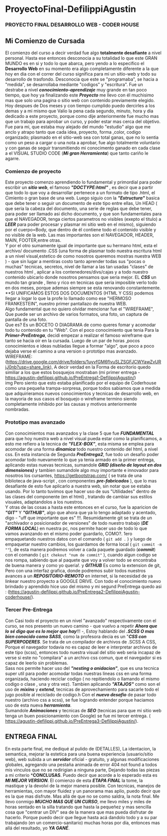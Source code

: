 # ProyectoFinal-DefilippiAgustin

### PROYECTO FINAL  DESARROLLO WEB - CODER HOUSE

## Mi Comienzo de Cursada
El comienzo del curso a decir verdad fue algo **totalmente desafiante** a nivel personal. Hasta ese entonces desconocia a su totalidad lo que este GRAN MUNDO es en si y todo lo que abarca, pero yendo a lo especifico el **Desarrollo Web** en su momento era algo completamente  diferente a la que hoy en dia con el correr del curso significa  para mi un sitio-web y todo su desarrollo de trasfondo. Desconocia que este se "programaba", se hacia a "medida", se desarrollaba mediante "codigos" y "escritura". Fue un destrabe a nivel ***conocimiento-aprendizaje*** muy grande en tan poco tiempo, que hoy ya finalizando este ***Proyecto*** me llevo con él muchisimo mas que solo una pagina o sitio web con contenido previamente elegido.<br>
Hoy despues de Dos meses y con tiempo cumplido puedo dercirles a los demas y a mi mismo que Valio la pena cada segundo, minuto, hora y dia dedicado a este proyecto, porque como dije anteriormente fue mucho mas que un trabajo para aprobar un curso, y poder estar mas cerca del objetivo. Fue para mi, que estaba muy alejado del mundo "estudio" algo que me anclo y atrapo tanto que cada idea, proyecto, forma ,color, codigo organizado; plasmado en el sitio-web sea con total ganas, que no lo sentia como un peso a cargar o una nota a aprobar, fue algo totalmente voluntario y con ganas de seguir transmitiendo mi conocimento ganado en cada clase a el VISUAL STUDIO CODE (***Mi gran Herramienta***) que tanto cariño le agarre.

### Comienzo de proyecto
Este proyecto comenzo aprendiendo lo fundamental y primordial para poder escribir un ***sitio web***, el famoso ***"DOCTYPE:html"*** , es decir que a partir que todo lo que voy  a desarrollar pertenece a un formato de tipo .html, el Cimiento o gran base de una web. Luego siguio con la ***"Estructura"*** basica que debe tener o seguir un documento de este tipo entre ellas, Un HEAD ( que seria la cabeza del documento, una serie de reglas que debe tener, para poder ser llamado asi dicho documento, y que son fundamentales para que el NAVEGADOR, tenga ciertos parametros no visibles (exepto el titulo) a ***LEER*** para poder procesar y plasmar mi sitio web en el mismo), siguiendo por el cuerpo=Body, que dentro de él contiene todo el contenido visible y no visible de la web. Las mas importantes son el NAVEGADOR, HEADER, MAIN, FOOTER,entre otras. <br>
Y por el otro sumamente igual de importante que su hermano html, esta el archivo/ documento .CSS (una forma de plasmar todo nuestra escritura html a un nivel visual,estetico de como nosotros queremos mostras nuestra WEB ) - que sin lugar a mentiras costo tanto aprender todas sus "pocas o muchas" tecnicas, secretos, nivel de llamar a las tan usadas "clases" de nuestros html , aplicar a los contenedores/divs/cajas y a todo nuestro contenido ubicarlo donde nosotros pensamos que seria mejor. EL ***CSS*** un mundo tan grande , lleno y rico en tecnicas que seria imposible verlo todo en dos meses, porque ademas siempre se esta renovando constantemente. **SI UNIFICAMOS ESTOS DOS DOCUMENTOS (HTML Y CSS) podemos llegar a logar lo que la profe lo llamado como ese "HERMOSO FRANKESTEIN", nuestro primer pantallazo de nuestra WEB. <br>
Algo fundamental que no quiero olvidar mencionar fue el "WIREFRAME", Que puede ser un archivo de varios formatos, una foto, un captura de pantalla de una foto.<br>Que es?
Es un BOCETO O DIAGRAMA de como queres fomar y acomodar todo tu contenido en tu "Web". Con el poco conocimiento que tenia Para la ***Primer-PreEntrega***, decidi empezar a realizar el famoso wireframe que tanto se hacia oir en la cursada. Luego de un par de horas ,pocos conocimientos e ideas nubladas llegue a formar "algo", que poco a poco dejaba verse el camino a una version o prototipo mas avanzado.<br>
WIREFRAME: (https://drive.google.com/drive/folders/1uyvfGM6flvuSLZSGFJCWYawZvURjJ0nb?usp=share_link), A decir verdad en la Forma de escritorio quedo similiar a los que estos bosquejos mostraban (mi primer entrega - https://agustin-defilippi.github.io/PreEntrega1-DefilippiAgustin/) <br> img
Pero siento que esto estaba planificado por el equipo de Coderhouse como una pequeña trampa-sorpresa, porque todos sabiamos que a medida que adquirieramos nuevos conocimientos y tecnicas de desarrollo web, en la mayoria de sus casos el bosquejo o wireframe termino siendo completamente inhibido por las causas y motivos anteriormente nombradas. <br>
### Prototipo mas avanzado
Con conocimientos mas avanzados y la clase 5 que fue ***FUNDAMENTAL*** para que hoy nuestra web a nivel visual pueda estar como la planificamos, a esto me refiero a la tecnica de ***"FLEX-BOX"***, esta misma se emplea para acomodar de una forma ***dinamica*** todo nuestro contenido del html, a nivel css.
En esta instancia de Segunda ***PreEntrega2***, fue todo un desafio poder acomodar todo nuevamente lo que ya tenia armado en la primer entrega, aplicando estas nuevas tecnicas, sumandole ***GRID (diseño de layout en dos dimensiones)*** y tambien sumandole algo muy importante e innovador para nosotros los cursantes, https://getbootstrap.com/ ( se trata de una biblioteca de java-script , con componentes ***pre-fabricados*** ), que lo mas desafiante de esto fue aplicarlo a nuestra web, sin notar que se estaba usando. Por lo tanto tuvimos que hacer uso de sus "Utilidades" dentro de las clases del componente (en el html) , tratando de cambiar sus estilos visuales, adaptandolos a los nuestros. <br>
Y otras de las cosas a hasta este entonces en el curso, fue la aparicion de ***"GIT"*** Y ***"GITHUB"***, algo que ahora que ya lo tengo adaptado y acentado, digo - "uff que importante que es" !!!. 
Resumidamente git se trata de un "archivador o posicionador de versiones" de todo nuestro trabajo (***DE FORMA LOCAL***) en nuestra pc, nos permite hacer uso de todo lo que vamos avanzando en el mismo poder guardarlo, COMO?. 1ero empaquetando nuestros datos con el comando ( `git add .` ) y luego de empaquetar nuestro cambios, los guardamos de forma local ( `git commit -m ""`), de esta manera podremos volver a cada paquete guardado (***commit***) con el comando ( `git chekout "num de commit"` ), cuando algun codigo se nos rompa, sabiendo que al paquete que voy a volver todo se encontraba de buena manera y como yo queria!.
y ***GITHUB*** Es como la extension de git, Pero con una interfaz grafica, donde podremos subir todos nuestros avances a un ***REPOSITORIO-REMOTO*** en internet, si la necesidad de ya linkear nuestro proyecto a GOOGLE DRIVE.
Con todo el conocimiento nuevo brindado y aprendido hice uso del mismo y mi segund PreEntrega quedo asi : (https://agustin-defilippi.github.io/PreEntrega2-DefilippiAgustin-coderhouse/). <br>
### Tercer Pre-Entrega
Con Casi todo el proyecto en un nivel "avanzado" respectivamente con el curso, se nos presento un nuevo camino - que vuelvo a repetir ***Ahora que lo sé digo que es lo mejor que hay***!!! -, Estoy hablando del ***.SCSS O mas bien conocido como SASS***, como la profesora decia es un "***CSS con SUPERPODERES***. Se trata de un compilador de archivos de .SCSS A CSS, Porque el navegador todavia no es capaz de leer e interpretar archivos de este tipo (scss), entonces todo nuestra visual del sitio web seria incapaz de verse si este no "compilara" a un archivo css comun, que el navegador si es capaz de leerlo sin problemas.<br>
Sass nos permite hacer uso del ***"nesting o anidacion"***, que es una tecnica super util para poder acomodar todas nuestras lineas css en una forma organizada, haciendo reciclar codigo ( no repitiendolo o llamando el mismo codigo o clase , una y otra vez). Tambien aplicando ***"ATAJOS"*** como son el uso de ***mixins*** y ***extend***, tecnicas de aprovechamiento para sacarle todo el jugo posible al reciclado de codigo.h
Con el ***nuevo desafio*** de pasar todo nuestro (archivo css a scss), se fue logrando entender porque haciamos uso de esta nueva ***herramienta***.<br>
Sumandole ***Animaciones*** y tecnicas de ***SEO*** (tecnicas para que mi sitio web  tenga un buen posicionamiento con Google) se fue mi tercer entrega.
( https://agustin-defilippi.github.io/PreEntrega3-DefilippiAgustin/). <br>
## ENTREGA FINAL
En esta parte final, me dediqué al pulido de (DETALLES), La identacion, la semantica, mejorar la estetica para una buena experiencia (usuario/sitio web), web subida a un ***servidor*** oficial - gratuito, y algunas modificaciones globales, agregando una pestaña animada de error 404 not found a todos mis vinculos que no se redirigian a ninguna parte, Dejando todas las piezas a mi criterio ***CONCLUSAS**. Puedo decir que acorde a lo esperado esta es ***MI MEJOR VERSION***.
El comienzo de esta ***ETAPA FINAL*** la tome, la mastique y la devolvi de la mejor manera posible. Con tecnicas, manejos de herramientas, con mayor fluidez y un panorama mas aplio, puedo decir que es la que mas disfrute. Mas allá de que no se como saldra, la nota final. Me llevo conmigo ***MUCHO MAS QUE UN CURSO***, me llevo miles y miles de horas sentado en la silla tratando que hasta la pequeñez y mas sencilla cosa que "centrar un DIV" sea de la manera que mas pueda disfrutar de hacerlo. Porque puedo decir que llegue hasta acá dandolo todo y a su par trabajando (en un comercio-sanitario) muchas horas por día, entonces mas allá del resultado, yo ***YA GANÉ***.
